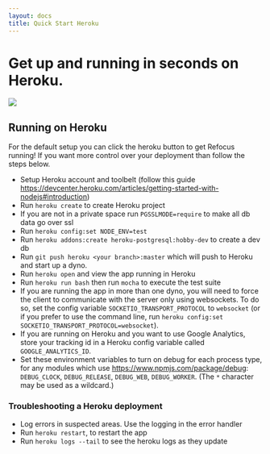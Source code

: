 ```yaml
---
layout: docs
title: Quick Start Heroku
---
```


# Get up and running in seconds on Heroku.
[<img src="https://www.herokucdn.com/deploy/button.svg">](https://heroku.com/deploy?template=https://github.com/Salesforce/refocus)

## Running on Heroku
For the default setup you can click the heroku button to get Refocus running! If you want more control over your deployment than follow the steps below.
- Setup Heroku account and toolbelt (follow this guide https://devcenter.heroku.com/articles/getting-started-with-nodejs#introduction)
- Run ```heroku create``` to create Heroku project
- If you are not in a private space run ```PGSSLMODE=require``` to make all db data go over ssl
- Run ```heroku config:set NODE_ENV=test```
- Run ```heroku addons:create heroku-postgresql:hobby-dev``` to create a dev db
- Run ```git push heroku <your branch>:master``` which will push to Heroku and start up a dyno.
- Run ```heroku open``` and view the app running in Heroku
- Run ```heroku run bash``` then run ```mocha``` to execute the test suite
- If you are running the app in more than one dyno, you will need to force the client to communicate with the server only using websockets. To do so, set the config variable `SOCKETIO_TRANSPORT_PROTOCOL` to `websocket` (or if you prefer to use the command line, run ```heroku config:set SOCKETIO_TRANSPORT_PROTOCOL=websocket```).
- If you are running on Heroku and you want to use Google Analytics, store your tracking id in a Heroku config variable called `GOOGLE_ANALYTICS_ID`.
- Set these environment variables to turn on debug for each process type, for any modules which use https://www.npmjs.com/package/debug: `DEBUG_CLOCK`, `DEBUG_RELEASE`, `DEBUG_WEB`, `DEBUG_WORKER`. (The `*` character may be used as a wildcard.)

### Troubleshooting a Heroku deployment
- Log errors in suspected areas. Use the logging in the error handler
- Run ```heroku restart```, to restart the app
- Run ```heroku logs --tail``` to see the heroku logs as they update
